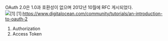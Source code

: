 OAuth 2.0은 1.0과 호환성이 없으며 2012년 10월에 RFC 게시되었다.  
![](https://assets.digitalocean.com/articles/oauth/abstract_flow.png)[1]
[1]:https://www.digitalocean.com/community/tutorials/an-introduction-to-oauth-2

1. Authorization
1. Access Token
